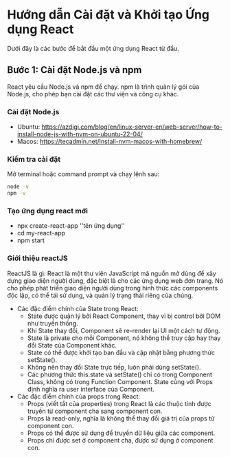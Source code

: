 # Hướng dẫn Cài đặt và Khởi tạo Ứng dụng React

Dưới đây là các bước để bắt đầu một ứng dụng React từ đầu.

## Bước 1: Cài đặt Node.js và npm

React yêu cầu Node.js và npm để chạy. npm là trình quản lý gói của Node.js, cho phép bạn cài đặt các thư viện và công cụ khác.

### Cài đặt Node.js
- Ubuntu: https://azdigi.com/blog/en/linux-server-en/web-server/how-to-install-node-js-with-nvm-on-ubuntu-22-04/
- Macos: https://tecadmin.net/install-nvm-macos-with-homebrew/

### Kiểm tra cài đặt
Mở terminal hoặc command prompt và chạy lệnh sau:

```bash
node -v
npm -v
```
### Tạo ứng dụng react mới
   - npx create-react-app ''tên ứng dụng''
   - cd my-react-app
   - npm start

### Giới thiệu reactJS
   ReactJS là gì: React là một thư viện JavaScript mã nguồn mở dùng để xây dựng giao diện người dùng, đặc biệt là cho các ứng dụng web đơn trang. Nó cho phép phát triển giao diện người dùng trong hình thức các components độc lập, có thể tái sử dụng, và quản lý trạng thái riêng của chúng.
  - Các đặc điểm chính của State trong React:   
     -  State được quản lý bởi React Component, thay vì bị control bởi DOM như truyền thống.
     -  Khi State thay đổi, Component sẽ re-render lại UI một cách tự động.
     - State là private cho mỗi Component, nó không thể truy cập hay thay đổi State của Component khác.
     -  State có thể được khởi tạo ban đầu và cập nhật bằng phương thức setState().
     -  Không nên thay đổi State trực tiếp, luôn phải dùng setState().
     -  Các phương thức this.state và setState() chỉ có trong Component Class, không có trong Function Component.
      State cùng với Props định nghĩa ra user interface của Component.
  - Các đặc điểm chính của props trong React:
    - Props (viết tắt của properties) trong React là các thuộc tính được truyền từ component cha sang component con.
    - Props là read-only, nghĩa là không thể thay đổi giá trị của props từ component con.
    - Props có thể được sử dụng để truyền dữ liệu giữa các component.
    - Props chỉ được set ở component cha, được sử dụng ở component con.
